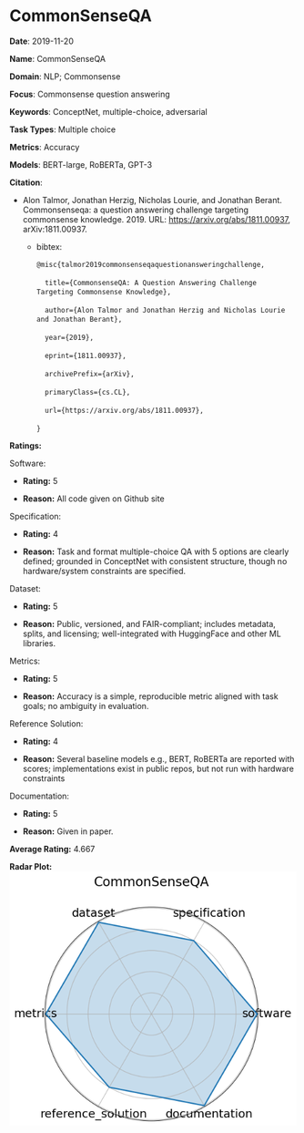 # CommonSenseQA


**Date**: 2019-11-20


**Name**: CommonSenseQA


**Domain**: NLP; Commonsense


**Focus**: Commonsense question answering


**Keywords**: ConceptNet, multiple-choice, adversarial


**Task Types**: Multiple choice


**Metrics**: Accuracy


**Models**: BERT-large, RoBERTa, GPT-3


**Citation**:


- Alon Talmor, Jonathan Herzig, Nicholas Lourie, and Jonathan Berant. Commonsenseqa: a question answering challenge targeting commonsense knowledge. 2019. URL: https://arxiv.org/abs/1811.00937, arXiv:1811.00937.

  - bibtex:
      ```
      @misc{talmor2019commonsenseqaquestionansweringchallenge,

        title={CommonsenseQA: A Question Answering Challenge Targeting Commonsense Knowledge}, 

        author={Alon Talmor and Jonathan Herzig and Nicholas Lourie and Jonathan Berant},

        year={2019},

        eprint={1811.00937},

        archivePrefix={arXiv},

        primaryClass={cs.CL},

        url={https://arxiv.org/abs/1811.00937}, 

      }

      ```

**Ratings:**


Software:


  - **Rating:** 5


  - **Reason:** All code given on Github site 


Specification:


  - **Rating:** 4


  - **Reason:** Task and format  multiple-choice QA with 5 options  are clearly defined; grounded in ConceptNet with consistent structure, though no hardware/system constraints are specified. 


Dataset:


  - **Rating:** 5


  - **Reason:** Public, versioned, and FAIR-compliant; includes metadata, splits, and licensing; well-integrated with HuggingFace and other ML libraries. 


Metrics:


  - **Rating:** 5


  - **Reason:** Accuracy is a simple, reproducible metric aligned with task goals; no ambiguity in evaluation. 


Reference Solution:


  - **Rating:** 4


  - **Reason:** Several baseline models  e.g., BERT, RoBERTa  are reported with scores; implementations exist in public repos, but not run with hardware constraints 


Documentation:


  - **Rating:** 5


  - **Reason:** Given in paper. 


**Average Rating:** 4.667


**Radar Plot:**
 ![Commonsenseqa radar plot](../../tex/images/commonsenseqa_radar.png)